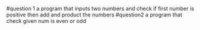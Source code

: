 #question 1 
a program that inputs two numbers and check if first number is positive then add and product the numbers
#question2
a program that check given num is even or odd
